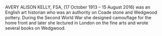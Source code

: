 AVERY ALISON KELLY, FSA, (17 October 1913 – 15 August 2016) was an English art historian who was an authority on Coade stone and Wedgwood pottery. During the Second World War she designed camouflage for the home front and later she lectured in London on the fine arts and wrote several books on Wedgwood.
